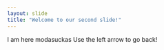 ```yaml
---
layout: slide
title: "Welcome to our second slide!"
---
```

I am here modasuckas
Use the left arrow to go back!
